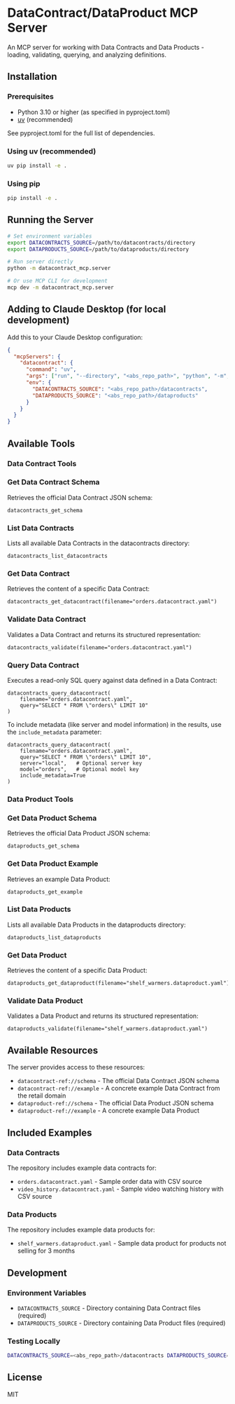 # DataContract/DataProduct MCP Server

An MCP server for working with Data Contracts and Data Products - loading, validating, querying, and analyzing definitions.

## Installation

### Prerequisites

- Python 3.10 or higher (as specified in pyproject.toml)
- [uv](https://astral.sh/uv) (recommended)

See pyproject.toml for the full list of dependencies.

### Using uv (recommended)

```bash
uv pip install -e .
```

### Using pip

```bash
pip install -e .
```

## Running the Server

```bash
# Set environment variables
export DATACONTRACTS_SOURCE=/path/to/datacontracts/directory
export DATAPRODUCTS_SOURCE=/path/to/dataproducts/directory

# Run server directly
python -m datacontract_mcp.server

# Or use MCP CLI for development
mcp dev -m datacontract_mcp.server
```

## Adding to Claude Desktop (for local development)

Add this to your Claude Desktop configuration:

```json
{
  "mcpServers": {
    "datacontract": {
      "command": "uv",
      "args": ["run", "--directory", "<abs_repo_path>", "python", "-m", "datacontract_mcp.server"],
      "env": {
        "DATACONTRACTS_SOURCE": "<abs_repo_path>/datacontracts",
        "DATAPRODUCTS_SOURCE": "<abs_repo_path>/dataproducts"
      }
    }
  }
}
```

## Available Tools

### Data Contract Tools

### Get Data Contract Schema

Retrieves the official Data Contract JSON schema:

```
datacontracts_get_schema
```

### List Data Contracts

Lists all available Data Contracts in the datacontracts directory:

```
datacontracts_list_datacontracts
```

### Get Data Contract

Retrieves the content of a specific Data Contract:

```
datacontracts_get_datacontract(filename="orders.datacontract.yaml")
```

### Validate Data Contract

Validates a Data Contract and returns its structured representation:

```
datacontracts_validate(filename="orders.datacontract.yaml")
```

### Query Data Contract

Executes a read-only SQL query against data defined in a Data Contract:

```
datacontracts_query_datacontract(
    filename="orders.datacontract.yaml",
    query="SELECT * FROM \"orders\" LIMIT 10"
)
```

To include metadata (like server and model information) in the results, use the `include_metadata` parameter:

```
datacontracts_query_datacontract(
    filename="orders.datacontract.yaml", 
    query="SELECT * FROM \"orders\" LIMIT 10",
    server="local",   # Optional server key
    model="orders",   # Optional model key
    include_metadata=True
)
```

### Data Product Tools

### Get Data Product Schema

Retrieves the official Data Product JSON schema:

```
dataproducts_get_schema
```

### Get Data Product Example

Retrieves an example Data Product:

```
dataproducts_get_example
```

### List Data Products

Lists all available Data Products in the dataproducts directory:

```
dataproducts_list_dataproducts
```

### Get Data Product

Retrieves the content of a specific Data Product:

```
dataproducts_get_dataproduct(filename="shelf_warmers.dataproduct.yaml")
```

### Validate Data Product

Validates a Data Product and returns its structured representation:

```
dataproducts_validate(filename="shelf_warmers.dataproduct.yaml")
```

## Available Resources

The server provides access to these resources:

- `datacontract-ref://schema` - The official Data Contract JSON schema
- `datacontract-ref://example` - A concrete example Data Contract from the retail domain
- `dataproduct-ref://schema` - The official Data Product JSON schema
- `dataproduct-ref://example` - A concrete example Data Product

## Included Examples

### Data Contracts

The repository includes example data contracts for:

- `orders.datacontract.yaml` - Sample order data with CSV source
- `video_history.datacontract.yaml` - Sample video watching history with CSV source

### Data Products

The repository includes example data products for:

- `shelf_warmers.dataproduct.yaml` - Sample data product for products not selling for 3 months

## Development

### Environment Variables

- `DATACONTRACTS_SOURCE` - Directory containing Data Contract files (required)
- `DATAPRODUCTS_SOURCE` - Directory containing Data Product files (required)

### Testing Locally

```bash
DATACONTRACTS_SOURCE=<abs_repo_path>/datacontracts DATAPRODUCTS_SOURCE=<abs_repo_path>/dataproducts mcp dev -m datacontract_mcp.server
```

## License

MIT
